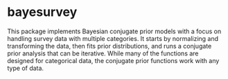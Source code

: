 # bayesurvey
This package implements Bayesian conjugate prior models with a focus on handling survey data with multiple categories. 
It starts by normalizing and transforming the data,  then fits prior distributions, and runs a conjugate prior analysis that can be iterative. 
While many of the functions are designed for categorical data, the conjugate prior functions work with any type of data.

